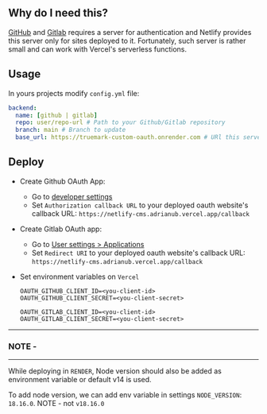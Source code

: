 ## Why do I need this?

[GitHub](https://github.com) and [Gitlab](https://gitlab.com) requires a server for authentication and Netlify provides this server only for sites deployed to it. Fortunately, such server is rather small and can work with Vercel's serverless functions.

## Usage

In yours projects modify `config.yml` file:

```yaml
backend:
  name: [github | gitlab]
  repo: user/repo-url # Path to your Github/Gitlab repository
  branch: main # Branch to update
  base_url: https://truemark-custom-oauth.onrender.com # URl this server is deployed in
```

## Deploy

- Create Github OAuth App:
  - Go to [developer settings](https://github.com/settings/developers)
  - Set `Authorization callback URL` to your deployed oauth website's callback URL:
    `https://netlify-cms.adrianub.vercel.app/callback`
- Create Gitlab OAuth app:
  - Go to [User settings > Applications](https://gitlab.com/-/profile/applications)
  - Set `Redirect URI` to your deployed oauth website's callback URL:
    `https://netlify-cms.adrianub.vercel.app/callback`
- Set environment variables on `Vercel`

  ```shell
  OAUTH_GITHUB_CLIENT_ID=<you-client-id>
  OAUTH_GITHUB_CLIENT_SECRET=<you-client-secret>

  OAUTH_GITLAB_CLIENT_ID=<you-client-id>
  OAUTH_GITLAB_CLIENT_SECRET=<you-client-secret>
  ```

---

### NOTE -

---

While deploying in `RENDER`, Node version should also be added as environment variable or default v14 is used.

To add node version, we can add env variable in settings `NODE_VERSION`: `18.16.0`. NOTE - not `v18.16.0`
